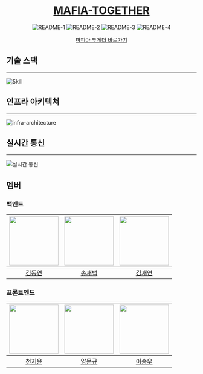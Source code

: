 <div align="center">
  
# [MAFIA-TOGETHER](https://mafia-together.com)
  
![README-1](https://github.com/user-attachments/assets/81cd18ea-849e-417d-ab89-96998d36580b)
![README-2](https://github.com/user-attachments/assets/a04e0932-6f21-4cf8-bd2c-1a12161741b2)
![README-3](https://github.com/user-attachments/assets/67abc448-a0f9-456b-9438-295babad2262)
![README-4](https://github.com/user-attachments/assets/32f512c5-c67e-42af-aa58-c6c60dec5736)

[마피아 투게더 바로가기](https://mafia-together.com)

</div>

## 기술 스택
---
![Skill](https://github.com/user-attachments/assets/e5b18101-c81d-4c54-9001-e9d5772c4c5f)


## 인프라 아키텍쳐
---
![infra-architecture](https://github.com/user-attachments/assets/e7db379d-8218-47f1-995c-9fa7efd4ce38)

## 실시간 통신
---
![실시간 통신](https://github.com/user-attachments/assets/cfed3048-214b-495a-a8f7-2dcd1428db1c)

## 멤버

### 백엔드
| <img src="https://avatars.githubusercontent.com/u/91263263?v=4" width="130" height="130"> | <img src ="https://avatars.githubusercontent.com/u/83541246?v=4" width="130" height="130"> | <img src ="https://avatars.githubusercontent.com/u/89840550?v=4" width="130" height="130"> |
|:-----------------------------------------------------------------------------------------:|:------------------------------------------------------------------------------------------:|:-------------------------------------------------------------------------------------------:|
|                          [김동연](https://github.com/waterricecake)                          |                             [송재백](https://github.com/thdwoqor)                             |                             [김재연](https://github.com/kpeel5839)                             |

### 프론트엔드
| <img src="https://avatars.githubusercontent.com/u/70828192?v=4" width="130" height="130"> | <img src ="https://avatars.githubusercontent.com/u/25758965?v=4" width="130" height="130"> | <img src ="https://avatars.githubusercontent.com/u/62060956?v=4" width="130" height="130"> |
|:-----------------------------------------------------------------------------------------:|:------------------------------------------------------------------------------------------:|:-------------------------------------------------------------------------------------------:|
|                           [천지윤](https://github.com/cheonjiyun)                            |                           [양문규](https://github.com/moonformeli)                            |                             [이승우](https://github.com/kelvin3476)                              |
